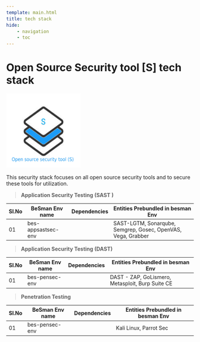 ```yaml
---
template: main.html
title: tech stack
hide: 
    - navigation
    - toc
---
```




<h1> Open Source Security tool [S] tech stack </h1>

<img src="./assets/images/sec_logo.jpeg" alt="DO" width="200px" height="200px">

<!-- ![app tech stack](./assets/images/sec_logo.jpeg) -->

This security stack focuses on all open source security tools and to secure these tools for utilization.


> **Application Security Testing (SAST )**

| Sl.No  | BeSman Env name                | Dependencies                             |  Entities Prebundled in besman Env                           |
|--------|--------------------------------|------------------------------------------|--------------------------------------------------------------|
| 01     | bes-appsastsec-env             |                                          |  SAST-LGTM, Sonarqube, Semgrep, Gosec, OpenVAS, Vega, Grabber|


> **Application Security Testing (DAST)**

| Sl.No  | BeSman Env name                | Dependencies                             |  Entities Prebundled in besman Env                           |
|--------|--------------------------------|------------------------------------------|--------------------------------------------------------------|
| 01     | bes-pensec-env                 |                                          | DAST - ZAP, GoLismero, Metasploit, Burp Suite CE             | 


> **Penetration Testing**

| Sl.No  | BeSman Env name                | Dependencies                             |  Entities Prebundled in besman Env                           |
|--------|--------------------------------|------------------------------------------|--------------------------------------------------------------|
| 01     | bes-pensec-env                 |                                          | Kali Linux, Parrot Sec                                       | 